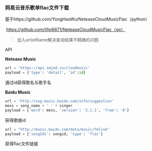 ### 网易云音乐歌单flac文件下载

基于https://github.com/YongHaoWu/NeteaseCloudMusicFlac（python）

​	https://github.com/lifei6671/NeteaseCloudMusicFlac（go）

> 加入artistName解决查询结果不精确的问题



API

**Netease Music**

```python
url = 'https://api.imjad.cn/cloudmusic'
payload = {'type': 'detail', 'id':id}
```

通过id获得歌名与歌手名

**Baidu Music**

```python
url = 'http://sug.music.baidu.com/info/suggestion'
mess = song_name + ' ' + singer
payload = {'word': mess, 'version': '2.1.1', 'from': '0'}
```

获得歌曲id

```python
url = "http://music.baidu.com/data/music/fmlink"
payload = {'songIds': songid, 'type': 'flac'}
```

获得flac文件链接